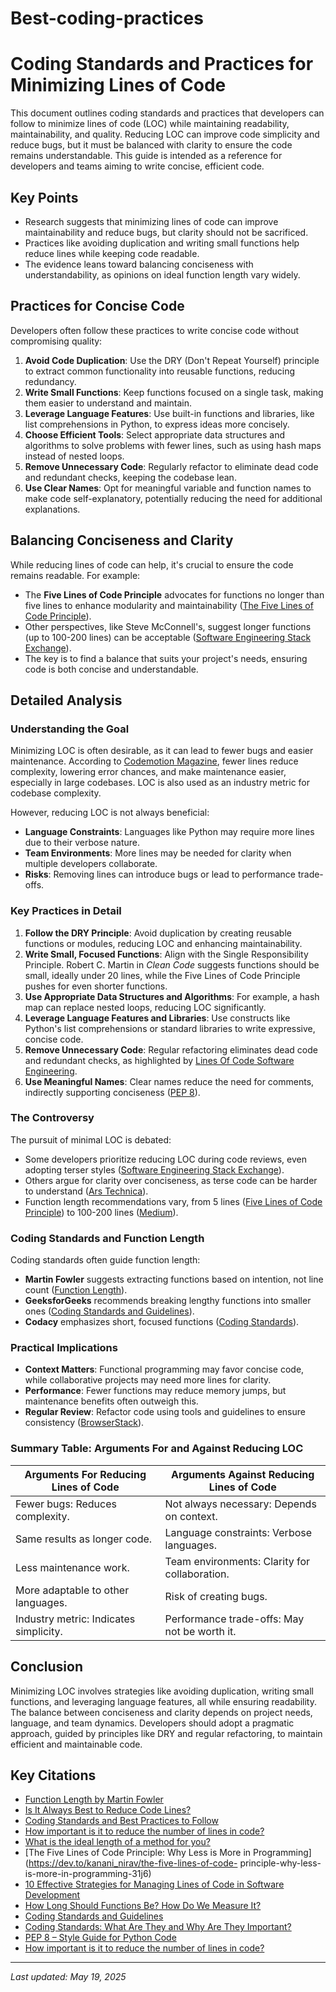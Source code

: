 # Best-coding-practices
# Coding Standards and Practices for Minimizing Lines of Code

This document outlines coding standards and practices that developers can follow to minimize lines of code (LOC) while maintaining readability, maintainability, and quality. Reducing LOC can improve code simplicity and reduce bugs, but it must be balanced with clarity to ensure the code remains understandable. This guide is intended as a reference for developers and teams aiming to write concise, efficient code.

## Key Points
- Research suggests that minimizing lines of code can improve maintainability and reduce bugs, but clarity should not be sacrificed.
- Practices like avoiding duplication and writing small functions help reduce lines while keeping code readable.
- The evidence leans toward balancing conciseness with understandability, as opinions on ideal function length vary widely.

## Practices for Concise Code
Developers often follow these practices to write concise code without compromising quality:

1. **Avoid Code Duplication**: Use the DRY (Don't Repeat Yourself) principle to extract common functionality into reusable functions, reducing redundancy.
2. **Write Small Functions**: Keep functions focused on a single task, making them easier to understand and maintain.
3. **Leverage Language Features**: Use built-in functions and libraries, like list comprehensions in Python, to express ideas more concisely.
4. **Choose Efficient Tools**: Select appropriate data structures and algorithms to solve problems with fewer lines, such as using hash maps instead of nested loops.
5. **Remove Unnecessary Code**: Regularly refactor to eliminate dead code and redundant checks, keeping the codebase lean.
6. **Use Clear Names**: Opt for meaningful variable and function names to make code self-explanatory, potentially reducing the need for additional explanations.

## Balancing Conciseness and Clarity
While reducing lines of code can help, it's crucial to ensure the code remains readable. For example:
- The **Five Lines of Code Principle** advocates for functions no longer than five lines to enhance modularity and maintainability ([The Five Lines of Code Principle](https://dev.to/kanani_nirav/the-five-lines-of-code-principle-why-less-is-more-in-programming-31j6)).
- Other perspectives, like Steve McConnell's, suggest longer functions (up to 100-200 lines) can be acceptable ([Software Engineering Stack Exchange](https://softwareengineering.stackexchange.com/questions/133404/what-is-the-ideal-length-of-a-method-for-you)).
- The key is to find a balance that suits your project's needs, ensuring code is both concise and understandable.

## Detailed Analysis
### Understanding the Goal
Minimizing LOC is often desirable, as it can lead to fewer bugs and easier maintenance. According to [Codemotion Magazine](https://www.codemotion.com/magazine/backend/is-it-always-best-to-reduce-code-lines/), fewer lines reduce complexity, lowering error chances, and make maintenance easier, especially in large codebases. LOC is also used as an industry metric for codebase complexity.

However, reducing LOC is not always beneficial:
- **Language Constraints**: Languages like Python may require more lines due to their verbose nature.
- **Team Environments**: More lines may be needed for clarity when multiple developers collaborate.
- **Risks**: Removing lines can introduce bugs or lead to performance trade-offs.

### Key Practices in Detail
1. **Follow the DRY Principle**: Avoid duplication by creating reusable functions or modules, reducing LOC and enhancing maintainability.
2. **Write Small, Focused Functions**: Align with the Single Responsibility Principle. Robert C. Martin in *Clean Code* suggests functions should be small, ideally under 20 lines, while the Five Lines of Code Principle pushes for even shorter functions.
3. **Use Appropriate Data Structures and Algorithms**: For example, a hash map can replace nested loops, reducing LOC significantly.
4. **Leverage Language Features and Libraries**: Use constructs like Python's list comprehensions or standard libraries to write expressive, concise code.
5. **Remove Unnecessary Code**: Regular refactoring eliminates dead code and redundant checks, as highlighted by [Lines Of Code Software Engineering](https://locse.com/10-effective-strategies-for-managing-lines-of-code-in-software-development/).
6. **Use Meaningful Names**: Clear names reduce the need for comments, indirectly supporting conciseness ([PEP 8](https://peps.python.org/pep-0008/)).

### The Controversy
The pursuit of minimal LOC is debated:
- Some developers prioritize reducing LOC during code reviews, even adopting terser styles ([Software Engineering Stack Exchange](https://softwareengineering.stackexchange.com/questions/185925/how-important-is-it-to-reduce-the-number-of-lines-in-code)).
- Others argue for clarity over conciseness, as terse code can be harder to understand ([Ars Technica](https://arstechnica.com/information-technology/2013/04/how-important-is-it-to-reduce-the-number-of-lines-in-code/)).
- Function length recommendations vary, from 5 lines ([Five Lines of Code Principle](https://dev.to/kanani_nirav/the-five-lines-of-code-principle-why-less-is-more-in-programming-31j6)) to 100-200 lines ([Medium](https://medium.com/swlh/how-long-should-functions-be-how-do-we-measure-it-cccbdcd8374c)).

### Coding Standards and Function Length
Coding standards often guide function length:
- **Martin Fowler** suggests extracting functions based on intention, not line count ([Function Length](https://martinfowler.com/bliki/FunctionLength.html)).
- **GeeksforGeeks** recommends breaking lengthy functions into smaller ones ([Coding Standards and Guidelines](https://www.geeksforgeeks.org/coding-standards-and-guidelines/)).
- **Codacy** emphasizes short, focused functions ([Coding Standards](https://blog.codacy.com/coding-standards)).

### Practical Implications
- **Context Matters**: Functional programming may favor concise code, while collaborative projects may need more lines for clarity.
- **Performance**: Fewer functions may reduce memory jumps, but maintenance benefits often outweigh this.
- **Regular Review**: Refactor code using tools and guidelines to ensure consistency ([BrowserStack](https://www.browserstack.com/guide/coding-standards-best-practices)).

### Summary Table: Arguments For and Against Reducing LOC
| **Arguments For Reducing Lines of Code** | **Arguments Against Reducing Lines of Code** |
|------------------------------------------|---------------------------------------------|
| Fewer bugs: Reduces complexity.          | Not always necessary: Depends on context.   |
| Same results as longer code.             | Language constraints: Verbose languages.    |
| Less maintenance work.                   | Team environments: Clarity for collaboration.|
| More adaptable to other languages.       | Risk of creating bugs.                     |
| Industry metric: Indicates simplicity.   | Performance trade-offs: May not be worth it.|

## Conclusion
Minimizing LOC involves strategies like avoiding duplication, writing small functions, and leveraging language features, all while ensuring readability. The balance between conciseness and clarity depends on project needs, language, and team dynamics. Developers should adopt a pragmatic approach, guided by principles like DRY and regular refactoring, to maintain efficient and maintainable code.

## Key Citations
- [Function Length by Martin Fowler](https://martinfowler.com/bliki/FunctionLength.html)
- [Is It Always Best to Reduce Code Lines?](https://www.codemotion.com/magazine/backend/is-it-always-best-to-reduce-code-lines/)
- [Coding Standards and Best Practices to Follow](https://www.browserstack.com/guide/coding-standards-best-practices)
- [How important is it to reduce the number of lines in code?](https://softwareengineering.stackexchange.com/questions/185925/how-important-is-it-to-reduce-the-number-of-lines-in-code)
- [What is the ideal length of a method for you?](https://softwareengineering.stackexchange.com/questions/133404/what-is-the-ideal-length-of-a-method-for-you)
- [The Five Lines of Code Principle: Why Less is More in Programming](https://dev.to/kanani_nirav/the-five-lines-of-code- principle-why-less-is-more-in-programming-31j6)
- [10 Effective Strategies for Managing Lines of Code in Software Development](https://locse.com/10-effective-strategies-for-managing-lines-of-code-in-software-development/)
- [How Long Should Functions Be? How Do We Measure It?](https://medium.com/swlh/how-long-should-functions-be-how-do-we-measure-it-cccbdcd8374c)
- [Coding Standards and Guidelines](https://www.geeksforgeeks.org/coding-standards-and-guidelines/)
- [Coding Standards: What Are They and Why Are They Important?](https://blog.codacy.com/coding-standards)
- [PEP 8 – Style Guide for Python Code](https://peps.python.org/pep-0008/)
- [How important is it to reduce the number of lines in code?](https://arstechnica.com/information-technology/2013/04/how-important-is-it-to-reduce-the-number-of-lines-in-code/)

---

*Last updated: May 19, 2025*
